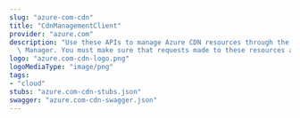 ```yaml
---
slug: "azure-com-cdn"
title: "CdnManagementClient"
provider: "azure.com"
description: "Use these APIs to manage Azure CDN resources through the Azure Resource\
  \ Manager. You must make sure that requests made to these resources are secure."
logo: "azure.com-cdn-logo.png"
logoMediaType: "image/png"
tags:
- "cloud"
stubs: "azure.com-cdn-stubs.json"
swagger: "azure.com-cdn-swagger.json"
---
```

